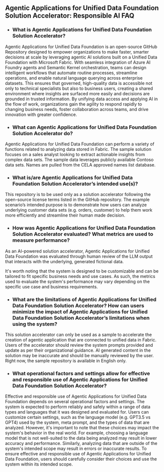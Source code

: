 ## Agentic Applications for Unified Data Foundation Solution Accelerator: Responsible AI FAQ 

- ### What is Agentic Applications for Unified Data Foundation Solution Accelerator? 

Agentic Applications for Unified Data Foundation is an open-source GitHub Repository designed to empower organizations to make faster, smarter decisions at scale by leveraging agentic AI solutions built on a Unified Data Foundation with Microsoft Fabric. With seamless integration of Azure AI Foundry agents and Semantic Kernel orchestration, teams can design intelligent workflows that automate routine processes, streamline operations, and enable natural language querying across enterprise datasets. This ensures that governed, high-quality data is accessible not only to technical specialists but also to business users, creating a shared environment where insights are surfaced more easily and decisions are grounded in trusted information. By unifying data access and applying AI in the flow of work, organizations gain the agility to respond rapidly to changing business needs, foster collaboration across teams, and drive innovation with greater confidence. 
 

- ### What can Agentic Applications for Unified Data Foundation Solution Accelerator do? 

Agentic Applications for Unified Data Foundation can perform a variety of functions related to analyzing data stored in Fabric. The sample solution focuses on a sales analyst looking to extract actionable insights from complex data sets. The sample data leverages publicly available Contoso data sets. Names are pulled from the CELA approved names list database. 

 

- ### What is/are Agentic Applications for Unified Data Foundation Solution Accelerator’s intended use(s)? 

This repository is to be used only as a solution accelerator following the open-source license terms listed in the GitHub repository. The example scenario’s intended purpose is to demonstrate how users can analyze underlying customer data sets (e.g. orders, customer) to help them work more efficiently and streamline their human made decision. 

 

- ### How was Agentic Applications for Unified Data Foundation Solution Accelerator evaluated? What metrics are used to measure performance? 

As an AI-powered solution accelerator, Agentic Applications for Unified Data Foundation was evaluated through human review of the LLM output that interacts with the underlying, generated fictional data. 

It's worth noting that the system is designed to be customizable and can be tailored to fit specific business needs and use cases. As such, the metrics used to evaluate the system's performance may vary depending on the specific use case and business requirements. 

 

- ### What are the limitations of Agentic Applications for Unified Data Foundation Solution Accelerator? How can users minimize the impact of Agentic Applications for Unified Data Foundation Solution Accelerator’s limitations when using the system? 

This solution accelerator can only be used as a sample to accelerate the creation of agentic application that are connected to unified data in Fabric. Users of the accelerator should review the system prompts provided and update as per their organizational guidance. AI generated content in the solution may be inaccurate and should be manually reviewed by the user. Right now, the sample repository is available in English only. 

 

- ### What operational factors and settings allow for effective and responsible use of Agentic Applications for Unified Data Foundation Solution Accelerator? 

Effective and responsible use of Agentic Applications for Unified Data Foundation depends on several operational factors and settings. The system is expected to perform reliably and safely within a range of data types and languages that it was designed and evaluated for. Users can customize certain settings, such as the language model (e.g. GPT3.5 vs GPT4) used by the system, meta prompt, and the types of data that are analyzed. However, it's important to note that these choices may impact the system's behavior in the real world. For example, choosing a language model that is not well-suited to the data being analyzed may result in lower accuracy and performance. Similarly, analyzing data that are outside of the system's intended scope may result in errors or inaccurate results. To ensure effective and responsible use of Agentic Applications for Unified Data Foundation, users should carefully consider their choices and use the system within its intended scope. 

 
